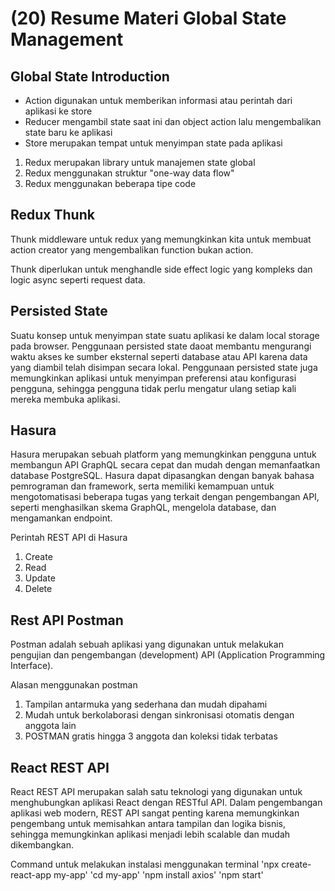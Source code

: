 # (20) Resume Materi Global State Management

## Global State Introduction
- Action digunakan untuk memberikan informasi atau perintah dari aplikasi ke store
- Reducer mengambil state saat ini dan object action lalu mengembalikan state baru ke aplikasi
- Store merupakan tempat untuk menyimpan state pada aplikasi

1. Redux merupakan library untuk manajemen state global
2. Redux menggunakan struktur "one-way data flow"
3. Redux menggunakan beberapa tipe code

## Redux Thunk
Thunk middleware untuk redux yang memungkinkan kita untuk membuat action creator yang mengembalikan function bukan action.

Thunk diperlukan untuk menghandle side effect logic yang kompleks dan logic async seperti request data.

## Persisted State
Suatu konsep untuk menyimpan state suatu aplikasi ke dalam local storage pada browser. Penggunaan persisted state daoat membantu mengurangi waktu akses ke sumber eksternal seperti database atau API karena data yang diambil telah disimpan secara lokal. Penggunaan persisted state juga memungkinkan aplikasi untuk menyimpan preferensi atau konfigurasi pengguna, sehingga pengguna tidak perlu mengatur ulang setiap kali mereka membuka aplikasi. 

## Hasura
Hasura merupakan sebuah platform yang memungkinkan pengguna untuk membangun API GraphQL secara cepat dan mudah dengan memanfaatkan database PostgreSQL. Hasura dapat dipasangkan dengan banyak bahasa pemrograman dan framework, serta memiliki kemampuan untuk mengotomatisasi beberapa tugas yang terkait dengan pengembangan API, seperti menghasilkan skema GraphQL, mengelola database, dan mengamankan endpoint.

Perintah REST API di Hasura
1. Create
2. Read
3. Update
4. Delete

## Rest API Postman
Postman adalah sebuah aplikasi yang digunakan untuk melakukan pengujian dan pengembangan (development) API (Application Programming Interface). 

Alasan menggunakan postman
1. Tampilan antarmuka yang sederhana dan mudah dipahami
2. Mudah untuk berkolaborasi dengan sinkronisasi otomatis dengan anggota lain
3. POSTMAN gratis hingga 3 anggota dan koleksi tidak terbatas

## React REST API
React REST API merupakan salah satu teknologi yang digunakan untuk menghubungkan aplikasi React dengan RESTful API. Dalam pengembangan aplikasi web modern, REST API sangat penting karena memungkinkan pengembang untuk memisahkan antara tampilan dan logika bisnis, sehingga memungkinkan aplikasi menjadi lebih scalable dan mudah dikembangkan.

Command untuk melakukan instalasi menggunakan terminal
'npx create-react-app my-app'
'cd my-app'
'npm install axios'
'npm start'
